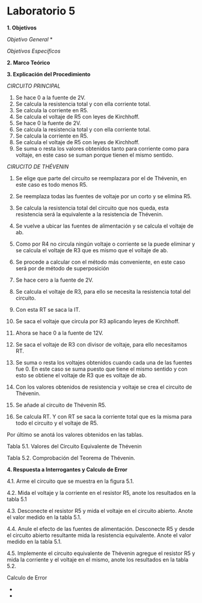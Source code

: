 # Laboratorio 5

__1. Objetivos__

*Objetivo General*
* 

*Objetivos Específicos*


__2. Marco Teórico__ 


__3. Explicación del Procedimiento__

_*CIRCUITO PRINCIPAL*_

1. Se hace 0 a la fuente de 2V.
2. Se calcula la resistencia total y con ella corriente total.
3. Se calcula la corriente en R5.
4. Se calcula el voltaje de R5 con leyes de Kirchhoff. 
5. Se hace 0 la fuente de 2V.
6. Se calcula la resistencia total y con ella corriente total.
7. Se calcula la corriente en R5.
8. Se calcula el voltaje de R5 con leyes de Kirchhoff. 
9. Se suma o resta los valores obtenidos tanto para corriente como para voltaje, en este caso se suman porque tienen el mismo sentido.


_*CIRUCITO DE THÉVENIN*_

1.	Se elige que parte del circuito se reemplazara por el de Thévenin, en este caso es todo menos R5. 

2.	Se reemplaza todas las fuentes de voltaje por un corto y se elimina R5.

3.	Se calcula la resistencia total del circuito que nos queda, esta resistencia será la equivalente a la resistencia de Thévenin. 

4.	Se vuelve a ubicar las fuentes de alimentación y se calcula el voltaje de ab.

5.	Como por R4 no circula ningún voltaje o corriente se la puede eliminar y se calcula el voltaje de R3 que es mismo que el voltaje de ab.

6.	Se procede a calcular con el método más conveniente, en este caso será por de método de superposición 

7.	Se hace cero a la fuente de 2V.

8.	Se calcula el voltaje de R3, para ello se necesita la resistencia total del circuito.

9.	Con esta RT se saca la IT.

10.	Se saca el voltaje que circula por R3 aplicando leyes de Kirchhoff.

11.	Ahora se hace 0 a la fuente de 12V.

12.	Se saca el voltaje de R3 con divisor de voltaje, para ello necesitamos RT. 

13.	Se suma o resta los voltajes obtenidos cuando cada una de las fuentes fue 0. En este caso se suma puesto que tiene el mismo sentido y con esto se obtiene el voltaje de R3 que es voltaje de ab.

14.	Con los valores obtenidos de resistencia y voltaje se crea el circuito de Thévenin.

15.	Se añade al circuito de Thévenin R5.

16.	Se calcula RT. Y con RT se saca la corriente total que es la misma para todo el circuito y el voltaje de R5.

Por último se anotá los valores obtenidos en las tablas.

Tabla 5.1. Valores del Circuito Equivalente de Thévenin

Tabla 5.2. Comprobación del Teorema de Thévenin.


__4. Respuesta a Interrogantes y Calculo de Error__

4.1. Arme el circuito que se muestra en la figura 5.1.



4.2. Mida el voltaje y la corriente en el resistor R5, anote los resultados en la tabla 5.1




4.3. Desconecte el resistor R5 y mida el voltaje en el circuito abierto. Anote el valor medido en la tabla 5.1.


4.4. Anule el efecto de las fuentes de alimentación. Desconecte R5 y desde el circuito abierto resultante mida la resistencia equivalente. Anote el valor medido en la tabla 5.1.


4.5. Implemente el circuito equivalente de Thévenin agregue el resistor R5 y mida la corriente y el voltaje en el mismo, anote los resultados en la tabla 5.2.


Calculo de Error

+

+

